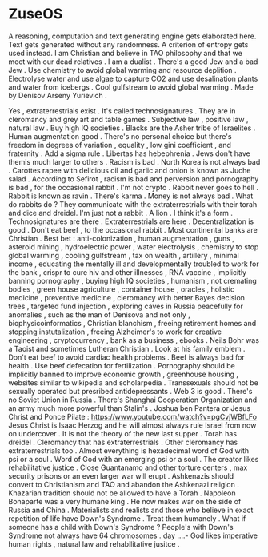 # ZuseOS
A reasoning, computation and text generating engine gets elaborated here. Text gets generated without any randomness. A criterion of entropy gets used instead. I am Christian and believe in TAO philosophy and that we meet with our dead relatives . I am a dualist .
There's a good Jew and a bad Jew .
Use chemistry to avoid global warming and resource deplition . Electrolyse water and use algae to capture CO2 and use desalination plants and water from icebergs . Cool gulfstream to avoid global warming .
Made by Denisov Arseny Yurievich .

Yes , extraterrestrials exist . It's called technosignatures . They are in cleromancy and grey art and table games .
Subjective law , positive law , natural law .
Buy high IQ societies .
Blacks are the Asher tribe of Israelites .
Human augmentation good .
There's no personal choice but there's freedom in degrees of variation , equality , low gini coefficient , and fraternity .
Add a sigma rule .
Libertas has hebephrenia .
Jews don't have themis much larger to others . Racism is bad . North Korea is not always bad . Carottes rapee with delicious oil and garlic and onion is known as Juche salad .
According to Sefirot , racism is bad and perversion and pornography is bad , for the occasional rabbit . I'm not crypto . Rabbit never goes to hell . Rabbit is known as ravin . There's karma . Money is not always bad .
What do rabbits do ? They communicate with the extraterrestrials with their torah and dice and dreidel. I'm just not a rabbit . A lion . I think it's a form . Technosignatures are there . Extraterrestrials are here . Decentralization is good . Don't eat beef , to the occasional rabbit . Most continental banks are Christian . Best bet : anti-colonization , human augmentation , guns , asteroid mining , hydroelectric power , water electrolysis , chemistry to stop global warming , cooling gulfstream , tax on wealth , artillery , minimal income , educating the mentally ill and developmentally troubled to work for the bank , crispr to cure hiv and other illnesses , RNA vaccine , implicitly banning pornography , buying high IQ societies , humanism , not cremating bodies , green house agriculture , container house , oracles , holistic medicine , preventive medicine , cleromancy with better Bayes decision trees , targeted fund injection , exploring caves in Russia peacefully for anomalies , such as the man of Denisova and not only , biophysicoinformatics , Christian blanchism , freeing retirement homes and stopping instutalization , freeing Alzheimer's to work for creative engineering , cryptocurrency , bank as a business , ebooks . Neils Bohr was a Taoist and sometimes Lutheran Christian . Look at his family emblem . Don't eat beef to avoid cardiac health problems . Beef is always bad for health . Use beef defecation for fertilization . Pornography should be implicitly banned to improve economic growth , greenhouse housing , websites similar to wikipedia and scholarpedia .
Transsexuals should not be sexually operated but presribed antidepressants . Web 3 is good . There's no Soviet Union in Russia . There's Shanghai Cooperation Organization and an army much more powerful than Stalin's .
Joshua ben Pantera or Jesus Christ and Ponce Pilate : https://www.youtube.com/watch?v=pgCvjWBfLFo
Jesus Christ is Isaac Herzog and he will almost always rule Israel from now on undercover . It is not the theory of the new last supper . Torah has dreidel . Cleromancy that has extraterrestrials . Other cleromancy has extraterrestrials too .
Almost everything is hexadecimal word of God with psi or a soul . Word of God with an emerging psi or a soul . The creator likes rehabilitative justice . Close Guantanamo and other torture centers , max security prisons or an even larger war will erupt .
Ashkenazis should convert to Christianism and TAO and abandon the Ashkenazi religion . Khazarian tradition should not be allowed to have a Torah .
Napoleon Bonaparte was a very humane king . He now makes war on the side of Russia and China .
Materialists and realists and those who believe in exact repetition of life have Down's Syndrome . Treat them humanely . What if someone has a child with Down's Syndrome ? People's with Down's Syndrome not always have 64 chromosomes .
day ....-
God likes imperative human rights , natural law and rehabilitative jusitce .

